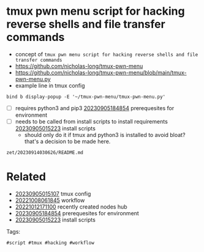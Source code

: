 # tmux pwn menu script for hacking reverse shells and file transfer commands

- concept of `tmux pwn menu script for hacking reverse shells and file transfer commands`
- https://github.com/nicholas-long/tmux-pwn-menu
- https://github.com/nicholas-long/tmux-pwn-menu/blob/main/tmux-pwn-menu.py
- example line in tmux config
```
bind b display-popup -E '~/tmux-pwn-menu/tmux-pwn-menu.py'
```
- [ ] requires python3 and pip3 [20230905184854](/zet/20230905184854/README.md) prerequesites for environment
- [ ] needs to be called from install scripts to install requirements [20230905015223](/zet/20230905015223/README.md) install scripts
  - should only do it if tmux and python3 is installed to avoid bloat? that's a decision to be made here.

` zet/20230914030626/README.md `

# Related

- [20230905015107](/zet/20230905015107/README.md) tmux config
- [20221008061845](/zet/20221008061845/README.md) workflow
- [20221012171100](/zet/20221012171100/README.md) recently created nodes hub
- [20230905184854](/zet/20230905184854/README.md) prerequesites for environment
- [20230905015223](/zet/20230905015223/README.md) install scripts

Tags:

    #script #tmux #hacking #workflow
